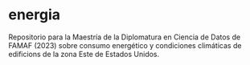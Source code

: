 # energia
Repositorio para la Maestría de la Diplomatura en Ciencia de Datos de FAMAF (2023) sobre consumo energético y condiciones climáticas de edificions de la zona Este de Estados Unidos.

